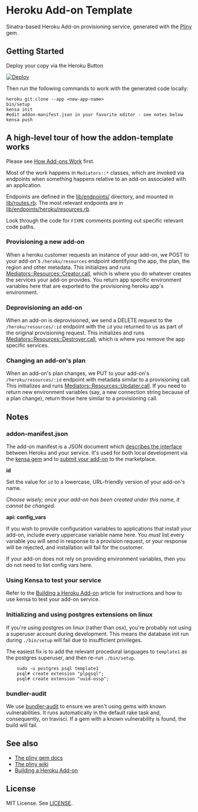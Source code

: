 # Heroku Add-on Template

Sinatra-based Heroku Add-on provisioning service, generated with the
[Pliny](https://github.com/interagent/pliny) gem.

## Getting Started

Deploy your copy via the Heroku Button

[![Deploy](https://www.herokucdn.com/deploy/button.png)](https://heroku.com/deploy?template=https://github.com/banzera/addon-template)

Then run the following commands to work with the generated code locally:

```sh-session
heroku git:clone --app <new-app-name>
bin/setup
kensa init
#edit addon-manifest.json in your favorite editor - see notes below
kensa push
```

## A high-level tour of how the addon-template works

Please see [How Add-ons
Work](https://devcenter.heroku.com/articles/how-add-ons-work) first.

Most of the work happens in `Mediators::*` classes, which are invoked via
endpoints when something happens relative to an add-on associated with an
application.

Endpoints are defined in the [lib/endpoints/](lib/endpoints) directory, and
mounted in [lib/routes.rb](lib/routes.rb). The most relevant endpoints are
in [lib/endpoints/heroku/resources.rb](Endpoints::Heroku::Resources).

Look through the code for `FIXME` comments pointing out specific relevant code
paths.

### Provisioning a new add-on

When a heroku customer requests an instance of your add-on, we POST to your
add-on's `/heroku/resources` endpoint identifying the app, the plan, the region
and other metadata. This initializes and runs
[Mediators::Resources::Creator.call](lib/mediators/resources/creator.rb), which
is where you do whatever creates the services your add-on provides. You return
app specific environment variables here that are exported to the provisioning
heroku app's environment.

### Deprovisioning an add-on

When an add-on is deprovisioned, we send a DELETE request to the
`/heroku/resources/:id` endpoint with the `id` you returned to us as part of
the original provisioning request.  This initializes and runs
[Mediators::Resources::Destroyer.call](lib/mediators/resources/destroyer.rb),
which is where you remove the app specific services.

### Changing an add-on's plan

When an add-on's plan changes, we PUT to your add-on's `/heroku/resources/:id`
endpoint with metadata similar to a provisioning call. This initializes and
runs [Mediators::Resources::Updater.call](lib/mediators/resources/updater.rb).
If you need to return new environment variables (say, a new connection string
because of a plan change), return those here similar to a provisioning call.

## Notes

### addon-manifest.json

The add-on manifest is a JSON document which [describes the
interface](https://devcenter.heroku.com/articles/add-on-manifest) between
Heroku and your service.  It's used for both local development via the [kensa
gem](https://github.com/heroku/kensa) and to [submit your
add-on](https://devcenter.heroku.com/articles/submitting-an-add-on) to the
marketplace.

**id**

Set the value for `id` to a lowercase, URL-friendly version of your add-on's
name.

_Choose wisely; once your add-on has been created under this name, it cannot be
changed._

**api: config_vars**

If you wish to provide configuration variables to applications that install
your add-on, include every uppercase variable name here. You _must_ list every
variable you will send in response to a provision request, or your response
will be rejected, and installation will fail for the customer.

If your add-on does not rely on providing environment variables, then you do
not need to list config vars here.

### Using Kensa to test your service

Refer to the [Building a Heroku
Add-on](https://devcenter.heroku.com/articles/building-a-heroku-add-on) article
for instructions and how to use kensa to test your add-on service.

### Initializing and using postgres extensions on linux

If you're using postgres on linux (rather than osx), you're probably not using
a superuser account during development.  This means the database init run
during `./bin/setup` will fail due to insufficient privileges.

The easiest fix is to add the relevant procedural languages to `template1` as
the postgres superuser, and then re-run `./bin/setup`.

        sudo -u postgres psql template1
        psql# create extension "plpgsql";
        psql# create extension "uuid-ossp";

### bundler-audit

We use [bundler-audit](https://github.com/rubysec/bundler-audit) to ensure we
aren't using gems with known vulnerabilities. It runs automatically in the
default rake task and, consequently, on travisci. If a gem with a known
vulnerability is found, the build will fail.

## See also

- [The pliny gem docs](http://www.rubydoc.info/gems/pliny/)
- [The pliny wiki](https://github.com/interagent/pliny/wiki)
- [Building a Heroku
  Add-on](https://devcenter.heroku.com/articles/building-a-heroku-add-on)

## License

MIT License. See [LICENSE](https://github.com/heroku/addon-template/blob/master/LICENSE).
